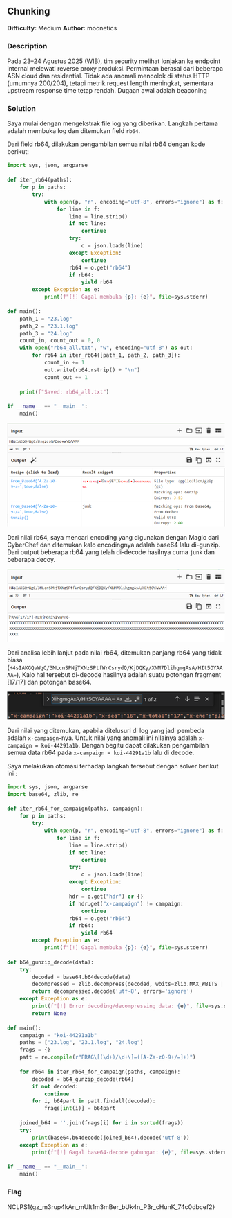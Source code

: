 ## Chunking
**Difficulty:** Medium
**Author:** moonetics

### Description
Pada 23–24 Agustus 2025 (WIB), tim security melihat lonjakan ke endpoint internal melewati reverse proxy produksi. Permintaan berasal dari beberapa ASN cloud dan residential. Tidak ada anomali mencolok di status HTTP (umumnya 200/204), tetapi metrik request length meningkat, sementara upstream response time tetap rendah. Dugaan awal adalah beaconing

### Solution
Saya mulai dengan mengekstrak file log yang diberikan. Langkah pertama adalah membuka log dan ditemukan field `rb64`. 

Dari field rb64, dilakukan pengambilan semua nilai rb64 dengan kode berikut:
```python
import sys, json, argparse

def iter_rb64(paths):
    for p in paths:
        try:
            with open(p, "r", encoding="utf-8", errors="ignore") as f:
                for line in f:
                    line = line.strip()
                    if not line:
                        continue
                    try:
                        o = json.loads(line)
                    except Exception:
                        continue
                    rb64 = o.get("rb64")
                    if rb64:
                        yield rb64
        except Exception as e:
            print(f"[!] Gagal membuka {p}: {e}", file=sys.stderr)

def main():
    path_1 = "23.log"
    path_2 = "23.1.log"
    path_3 = "24.log"
    count_in, count_out = 0, 0
    with open("rb64_all.txt", "w", encoding="utf-8") as out:
        for rb64 in iter_rb64([path_1, path_2, path_3]):
            count_in += 1
            out.write(rb64.rstrip() + "\n")
            count_out += 1

    print(f"Saved: rb64_all.txt")

if __name__ == "__main__":
    main()
```

![alt text](image.png)

Dari nilai rb64, saya mencari encoding yang digunakan dengan Magic dari CyberChef dan ditemukan kalo encodingnya adalah base64 lalu di-gunzip. Dari output beberapa rb64 yang telah di-decode hasilnya cuma `junk` dan beberapa decoy.

![alt text](image-1.png)

Dari analisa lebih lanjut pada nilai rb64, ditemukan panjang rb64 yang tidak biasa (`H4sIAKGQvWgC/3MLcnSPNjTXNzSPtfWrCsrydQ/KjDQKy/XNM7DlihgmgAsA/HIt5OYAAAA=`), Kalo hal tersebut di-decode hasilnya adalah suatu potongan fragment [17/17] dan potongan base64. 

![alt text](image-2.png)

Dari nilai yang ditemukan, apabila ditelusuri di log yang jadi pembeda adalah `x-campaign`-nya. Untuk nilai yang anomali ini nilainya adalah `x-campaign = koi-44291a1b`. Dengan begitu dapat dilakukan pengambilan  semua data rb64 pada `x-campaign = koi-44291a1b` lalu di decode. 

Saya melakukan otomasi terhadap langkah tersebut dengan solver berikut ini :

```python
import sys, json, argparse
import base64, zlib, re

def iter_rb64_for_campaign(paths, campaign):
    for p in paths:
        try:
            with open(p, "r", encoding="utf-8", errors="ignore") as f:
                for line in f:
                    line = line.strip()
                    if not line:
                        continue
                    try:
                        o = json.loads(line)
                    except Exception:
                        continue
                    hdr = o.get("hdr") or {}
                    if hdr.get("x-campaign") != campaign:
                        continue
                    rb64 = o.get("rb64")
                    if rb64:
                        yield rb64
        except Exception as e:
            print(f"[!] Gagal membuka {p}: {e}", file=sys.stderr)

def b64_gunzip_decode(data):
    try:
        decoded = base64.b64decode(data)
        decompressed = zlib.decompress(decoded, wbits=zlib.MAX_WBITS | 16)
        return decompressed.decode('utf-8', errors='ignore')
    except Exception as e:
        print(f"[!] Error decoding/decompressing data: {e}", file=sys.stderr)
        return None

def main():
    campaign = "koi-44291a1b"
    paths = ["23.log", "23.1.log", "24.log"]
    frags = {}
    patt = re.compile(r"FRAG\[(\d+)/\d+\]=([A-Za-z0-9+/=]+)")

    for rb64 in iter_rb64_for_campaign(paths, campaign):
        decoded = b64_gunzip_decode(rb64)
        if not decoded:
            continue
        for i, b64part in patt.findall(decoded):
            frags[int(i)] = b64part
    
    joined_b64 = ''.join(frags[i] for i in sorted(frags))
    try:
        print(base64.b64decode(joined_b64).decode('utf-8'))
    except Exception as e:
        print(f"[!] Gagal base64-decode gabungan: {e}", file=sys.stderr)

if __name__ == "__main__":
    main()
```

### Flag
NCLPS1{gz_m3rup4kAn_mUlt1m3mBer_bUk4n_P3r_cHunK_74c0dbcef2}
